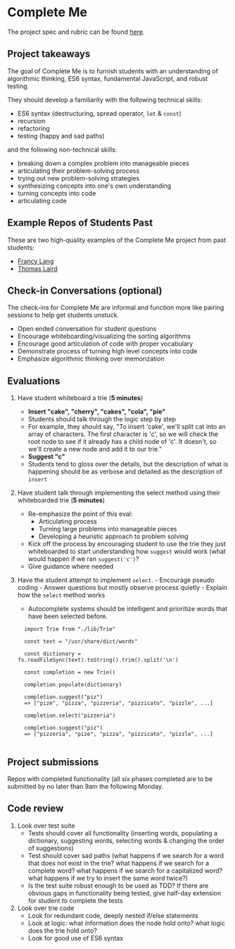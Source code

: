 # Complete Me

The project spec and rubric can be found [here](http://frontend.turing.io/projects/complete-me.html).

## Project takeaways

The goal of Complete Me is to furnish students with an understanding of algorithmic thinking, ES6 syntax, fundamental JavaScript, and robust testing.

They should develop a familiarity with the following technical skills:
* ES6 syntax (destructuring, spread operator, `let` & `const`)
* recursion
* refactoring
* testing (happy and sad paths)

and the following non-technical skills:
* breaking down a complex problem into manageable pieces
* articulating their problem-solving process
* trying out new problem-solving strategies
* synthesizing concepts into one's own understanding
* turning concepts into code
* articulating code

## Example Repos of Students Past

These are two high-quality examples of the Complete Me project from past students:

* [Francy Lang](https://github.com/francylang/complete-me)
* [Thomas Laird](https://github.com/t-laird/CompleteMe)

## Check-in Conversations (optional)

The check-ins for Complete Me are informal and function more like pairing sessions to help get students unstuck.
* Open ended conversation for student questions
* Encourage whiteboarding/visualizing the sorting algorithms
* Encourage good articulation of code with proper vocabulary
* Demonstrate process of turning high level concepts into code
* Emphasize algorithmic thinking over memorization

## Evaluations

1. Have student whiteboard a trie (**5 minutes**)
    - **Insert "cake", "cherry", "cakes", "cola", "pie"**
    - Students should talk through the logic step by step
    - For example, they should say, "To insert 'cake', we'll split cat into an array of characters. The first character is 'c', so we will check the root node to see if it already has a child node of 'c'. It doesn't, so we'll create a new node and add it to our trie."
    - **Suggest "c"**
    - Students tend to gloss over the details, but the description of what is happening should be as verbose and detailed as the description of `insert`
 2. Have student talk through implementing the select method using their whiteboarded trie (**5 minutes**)
    - Re-emphasize the point of this eval: 
      * Articulating process
      * Turning large problems into manageable pieces
      * Developing a heuristic approach to problem solving
    - Kick off the process by encouraging student to use the trie they just whiteboarded to start understanding how `suggest` would work (what would happen if we ran `suggest('c')`?
    - Give guidance where needed
  4. Have the student attempt to implement `select`.
    - Encourage pseudo coding
    - Answer questions but mostly observe process quietly
    - Explain how the `select` method works
      * Autocomplete systems should be intelligent and prioritize words that have been selected before.
      
      ```
        import Trie from "./lib/Trie"

        const text = "/usr/share/dict/words"

        const dictionary = fs.readFileSync(text).toString().trim().split('\n')

        const completion = new Trie()

        completion.populate(dictionary)

        completion.suggest("piz")
        => ["pize", "pizza", "pizzeria", "pizzicato", "pizzle", ...]

        completion.select("pizzeria")

        completion.suggest("piz")
        => ["pizzeria", "pize", "pizza", "pizzicato", "pizzle", ...]
        
      ```

## Project submissions
Repos with completed functionality (all six phases completed are to be submitted by no later than 9am the following Monday.

## Code review
1. Look over test suite
    - Tests should cover all functionality (inserting words, populating a dictionary, suggesting words, selecting words & changing the order of suggestions)
    - Test should cover sad paths (what happens if we search for a word that does not exist in the trie? what happens if we search for a complete word? what happens if we search for a capitalized word? what happens if we try to insert the same word twice?)
    - Is the test suite robust enough to be used as TDD? If there are obvious gaps in functionality being tested, give half-day extension for student to complete the tests
2. Look over trie code
    - Look for redundant code, deeply nested if/else statements
    - Look at logic: what information does the node hold onto? what logic does the trie hold onto?
    - Look for good use of ES6 syntax
